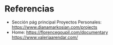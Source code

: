 # Referencias

- Sección pág principal Proyectos Personales: https://www.dianamarkosian.com/projects
- Home: https://florencegoupil.com/documentary https://www.valeriaarendar.com/
